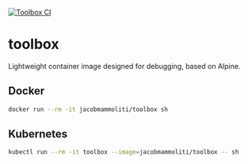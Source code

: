 [![Toolbox CI](https://github.com/jacobmammoliti/toolbox/actions/workflows/main.yml/badge.svg)](https://github.com/jacobmammoliti/toolbox/actions/workflows/main.yml)

# toolbox
Lightweight container image designed for debugging, based on Alpine.

## Docker
```bash
docker run --rm -it jacobmammoliti/toolbox sh
```

## Kubernetes
```bash
kubectl run --rm -it toolbox --image=jacobmammoliti/toolbox -- sh
```